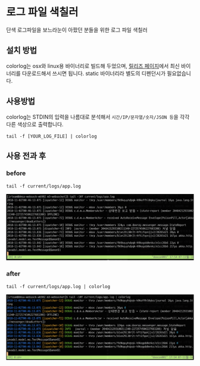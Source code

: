 # 로그 파일 색칠러

단색 로그파일을 보느라눈이 아팠던 분들을 위한 로그 파일 색칠러

## 설치 방법

colorlog는 osx와 linux용 바이너리로 빌드해 두었으며, [릴리즈 페이지](https://github.nhnent.com/daehyun-kim/colorlog/releases)에서 최신 바이너리를 다운로드해서 쓰시면 됩니다. static 바이너리라 별도의 디펜던시가 필요없습니다.

## 사용방법

colorlog는 STDIN의 입력을 나름대로 분석해서 `시간/IP/문자열/숫자/JSON 등`을 각각 다른 색상으로 출력합니다. 

    tail -f [YOUR_LOG_FILE] | colorlog

## 사용 전과 후

### before 

    tail -f current/logs/app.log

![](doc/before.png)

### after

    tail -f current/logs/app.log | colorlog

![](doc/after.png)


